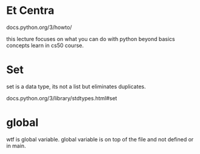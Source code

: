 # Et Centra

docs.python.org/3/howto/

this lecture focuses on what you can do with python beyond basics concepts learn in cs50 course.

# Set

set is a data type, its not a list but eliminates duplicates.

docs.python.org/3/library/stdtypes.html#set

# global

wtf is global variable.
global variable is on top of the file and not defined or in main.